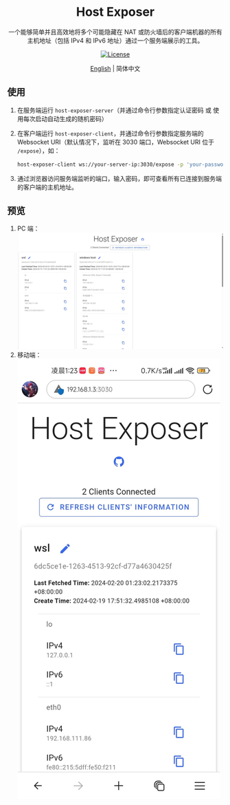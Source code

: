 <h1 align="center">Host Exposer</h1>

<p align="center">一个能够简单并且高效地将多个可能隐藏在 NAT 或防火墙后的客户端机器的所有主机地址（包括 IPv4 和 IPv6 地址）通过一个服务端展示的工具。</p>

<div align="center">
<a href="LICENSE"> 
    <img src="https://img.shields.io/github/license/ArgonarioD/host-exposer" alt="License">
</a>
</div>

<p align="center">
<a href="README.md">English</a> | 简体中文
</p>

## 使用

1. 在服务端运行 `host-exposer-server`（并通过命令行参数指定认证密码 或 使用每次启动自动生成的随机密码）
2. 在客户端运行 `host-exposer-client`，并通过命令行参数指定服务端的 Websocket URI（默认情况下，监听在 3030 端口，Websocket URI 位于 `/expose`），如：
    
   ```sh
   host-exposer-client ws://your-server-ip:3030/expose -p 'your-password'
   ```
3. 通过浏览器访问服务端监听的端口，输入密码，即可查看所有已连接到服务端的客户端的主机地址。

## 预览

1. PC 端：
   ![PC Preview](doc-assets/pc-preview.png)
2. 移动端：
   ![Mobile Preview](doc-assets/mobile-preview.jpg)
